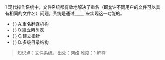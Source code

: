 1
现代操作系统中，文件系统都有效地解决了重名（即允许不同用户的文件可以具有相同的文件名）问题。系统是通过_____ 来实现这一功能的。
- ( ) A.重名翻译机构 
- ( ) B.建立索引表 
- ( ) C.建立指针　　 
- ( ) D.多级目录结构

> 知识点：文件系统。
> 出处：网络
> 难度：1
> 解释
